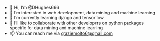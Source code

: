 - 👋 Hi, I’m @DHughes666
- 👀 I’m interested in web development, data mining and machine learning
- 🌱 I’m currently learning django and tensorflow
- 💞️ I’ll like to collaborate with other developers on python packages specific for data mining and machine learning
- 📫 You can reach me via graziemolto6@gmail.com

<!---
DHughes666/DHughes666 is a ✨ special ✨ repository because its `README.md` (this file) appears on your GitHub profile.
You can click the Preview link to take a look at your changes.
--->


